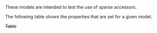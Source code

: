 These models are intended to test the use of sparse accessors.  
 
The following table shows the properties that are set for a given model.  

~~Table~~ 
